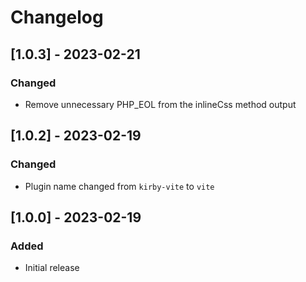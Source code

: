 # Changelog

## [1.0.3] - 2023-02-21
### Changed
- Remove unnecessary PHP_EOL from the inlineCss method output


## [1.0.2] - 2023-02-19
### Changed
- Plugin name changed from `kirby-vite` to `vite`


## [1.0.0] - 2023-02-19
### Added
- Initial release
